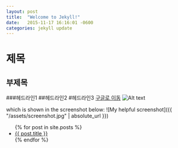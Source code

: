```yaml
---
layout: post
title:  "Welcome to Jekyll!"
date:   2015-11-17 16:16:01 -0600
categories: jekyll update
---
```



제목
===
부제목
---
###헤드라인1
##헤드라인2
#헤드라인3
[구글로 이동](https://google.com)
![Alt text](/images/logo.png)

which is shown in the screenshot below:
![My helpful screenshot]({{ "/assets/screenshot.jpg" | absolute_url }})

<ul>
  {% for post in site.posts %}
    <li>
      <a href="{{ post.url }}">{{ post.title }}</a>
    </li>
  {% endfor %}
</ul>
